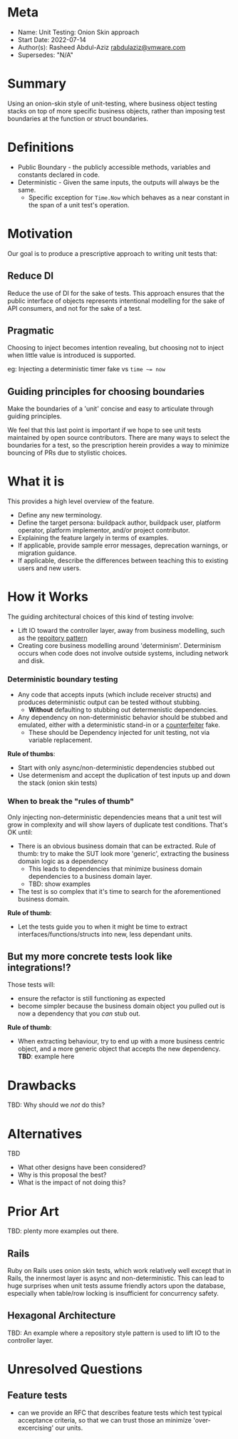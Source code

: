 ﻿# Meta
[meta]: #meta
- Name: Unit Testing: Onion Skin approach
- Start Date: 2022-07-14
- Author(s): Rasheed Abdul-Aziz <rabdulaziz@vmware.com>
- Supersedes: "N/A"

# Summary
[summary]: #summary

Using an onion-skin style of unit-testing, where business object testing stacks on top of more
specific business objects, rather than imposing test boundaries at the function or struct boundaries.

# Definitions
[definitions]: #definitions

* Public Boundary - the publicly accessible methods, variables and constants declared in code.
* Deterministic - Given the same inputs, the outputs will always be the same.
    * Specific exception for `Time.Now` which behaves as a near constant in the span of a unit test's operation.

# Motivation
[motivation]: #motivation


Our goal is to produce a prescriptive approach to writing unit tests that:

## Reduce DI
Reduce the use of DI for the sake of tests. This approach ensures that the public interface of objects
represents intentional modelling for the sake of API consumers, and not for the sake of a test.

## Pragmatic
Choosing to inject becomes intention revealing, but choosing not to inject when little value is introduced
is supported.

eg: Injecting a deterministic timer fake vs `time ~= now`

## Guiding principles for choosing boundaries
Make the boundaries of a 'unit' concise and easy to articulate through guiding principles.

We feel that this last point is important if we hope to see unit tests maintained by open source
contributors. There are many ways to select the boundaries for a test, so the prescription herein
provides a way to minimize bouncing of PRs due to stylistic choices.

# What it is
[what-it-is]: #what-it-is

This provides a high level overview of the feature.

- Define any new terminology.
- Define the target persona: buildpack author, buildpack user, platform operator, platform implementor, and/or project contributor.
- Explaining the feature largely in terms of examples.
- If applicable, provide sample error messages, deprecation warnings, or migration guidance.
- If applicable, describe the differences between teaching this to existing users and new users.

# How it Works
[how-it-works]: #how-it-works

The guiding architectural choices of this kind of testing involve:

* Lift IO toward the controller layer, away from business modelling, such as
  the [repoitory pattern](https://martinfowler.com/eaaCatalog/repository.html)
* Creating core business modelling around 'determinism'. Determinism occurs when
  code does not involve outside systems, including network and disk.

### Deterministic boundary testing

* Any code that accepts inputs (which include receiver structs) and produces deterministic
  output can be tested without stubbing.
    * **Without** defaulting to stubbing out determenistic dependencies.
* Any dependency on non-deterministic behavior should be stubbed and emulated, either with a
  deterministic stand-in or a [counterfeiter](https://github.com/maxbrunsfeld/counterfeiter) fake.
    * These should be Dependency injected for unit testing, not via variable replacement.

**Rule of thumbs**:

* Start with only async/non-deterministic dependencies stubbed out
* Use determenism and accept the duplication of test inputs up and down the stack (onion skin tests)

### When to break the "rules of thumb"

Only injecting non-deterministic dependencies means that a unit test will grow in complexity and will show layers
of duplicate test conditions. That's OK until:

* There is an obvious business domain that can be extracted. Rule of thumb: try to make the SUT look more 'generic',
  extracting the business domain logic as a dependency
    * This leads to dependencies that minimize business domain dependencies to a business domain layer.
    * TBD: show examples
* The test is so complex that it's time to search for the aforementioned business domain.

**Rule of thumb**:

* Let the tests guide you to when it might be time to extract interfaces/functions/structs into new,
  less dependant units.

## But my more concrete tests look like integrations!?

Those tests will:

* ensure the refactor is still functioning as expected
* become simpler because the business domain object you pulled out is now a dependency that you _can_ stub out.

**Rule of thumb**:

* When extracting behaviour, try to end up with a more business centric object, and a more generic
  object that accepts the new dependency. **TBD**: example here


# Drawbacks
[drawbacks]: #drawbacks
TBD:
Why should we *not* do this?

# Alternatives
[alternatives]: #alternatives
TBD
- What other designs have been considered?
- Why is this proposal the best?
- What is the impact of not doing this?

# Prior Art
[prior-art]: #prior-art

TBD: plenty more examples out there.

## Rails
Ruby on Rails uses onion skin tests, which work relatively well except that in Rails, the
innermost layer is async and non-deterministic. This can lead to huge surprises when unit tests
assume friendly actors upon the database, especially when table/row locking is insufficient for
concurrency safety.

## Hexagonal Architecture
TBD: An example where a repository style pattern is used to lift IO to the controller layer.

# Unresolved Questions
[unresolved-questions]: #unresolved-questions

## Feature tests
* can we provide an RFC that describes feature tests which test typical acceptance criteria, so that we
  can trust those an minimize 'over-excercising' our units.
